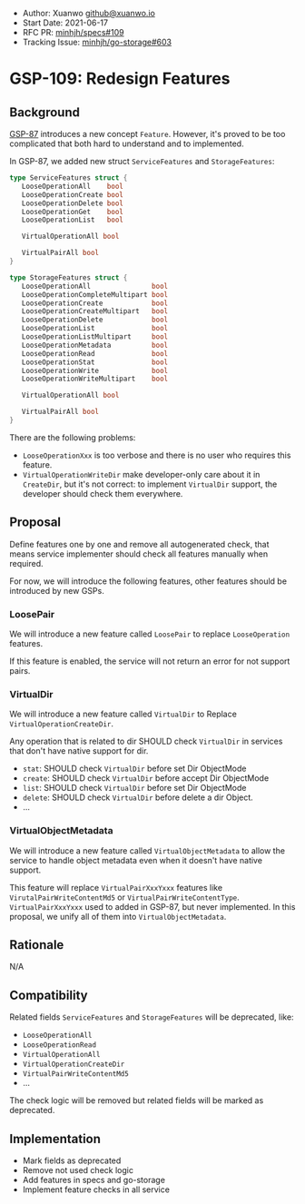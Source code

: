 - Author: Xuanwo <github@xuanwo.io>
- Start Date: 2021-06-17
- RFC PR: [minhjh/specs#109](https://github.com/minhjh/specs/issues/109)
- Tracking Issue: [minhjh/go-storage#603](https://github.com/minhjh/go-storage/issues/603)

# GSP-109: Redesign Features

## Background

[GSP-87](https://github.com/minhjh/specs/pull/87) introduces a new concept `Feature`. However, it's proved to be too complicated that both hard to understand and to implemented.

In GSP-87, we added new struct `ServiceFeatures` and `StorageFeatures`:

```go
type ServiceFeatures struct {
   LooseOperationAll    bool
   LooseOperationCreate bool
   LooseOperationDelete bool
   LooseOperationGet    bool
   LooseOperationList   bool

   VirtualOperationAll bool

   VirtualPairAll bool
}

type StorageFeatures struct {
   LooseOperationAll               bool
   LooseOperationCompleteMultipart bool
   LooseOperationCreate            bool
   LooseOperationCreateMultipart   bool
   LooseOperationDelete            bool
   LooseOperationList              bool
   LooseOperationListMultipart     bool
   LooseOperationMetadata          bool
   LooseOperationRead              bool
   LooseOperationStat              bool
   LooseOperationWrite             bool
   LooseOperationWriteMultipart    bool

   VirtualOperationAll bool

   VirtualPairAll bool
}
```

There are the following problems:

- `LooseOperationXxx` is too verbose and there is no user who requires this feature.
- `VirtualOperationWriteDir` make developer-only care about it in `CreateDir`, but it's not correct: to implement `VirtualDir` support, the developer should check them everywhere.

## Proposal

Define features one by one and remove all autogenerated check, that means service implementer should check all features manually when required.

For now, we will introduce the following features, other features should be introduced by new GSPs.

### LoosePair

We will introduce a new feature called `LoosePair` to replace `LooseOperation` features.

If this feature is enabled, the service will not return an error for not support pairs.

### VirtualDir

We will introduce a new feature called `VirtualDir` to Replace `VirtualOperationCreateDir`.

Any operation that is related to dir SHOULD check `VirtualDir` in services that don't have native support for dir.

- `stat`: SHOULD check `VirtualDir` before set Dir ObjectMode
- `create`: SHOULD check `VirtualDir` before accept Dir ObjectMode
- `list`: SHOULD check `VirtualDir` before set Dir ObjectMode
- `delete`: SHOULD check `VirtualDir` before delete a dir Object.
- ...

### VirtualObjectMetadata

We will introduce a new feature called `VirtualObjectMetadata` to allow the service to handle object metadata even when it doesn't have native support.

This feature will replace `VirtualPairXxxYxxx` features like `VirutalPairWriteContentMd5` or `VirtualPairWriteContentType`. `VirtualPairXxxYxxx` used to added in GSP-87, but never implemented. In this proposal, we unify all of them into `VirtualObjectMetadata`.

## Rationale

N/A

## Compatibility

Related fields `ServiceFeatures` and `StorageFeatures` will be deprecated, like:

- `LooseOperationAll`
- `LooseOperationRead`
- `VirtualOperationAll`
- `VirtualOperationCreateDir`
- `VirtualPairWriteContentMd5`
- ...

The check logic will be removed but related fields will be marked as deprecated.

## Implementation

- Mark fields as deprecated
- Remove not used check logic
- Add features in specs and go-storage
- Implement feature checks in all service
